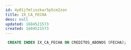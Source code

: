 ```yaml
---
id: 4y01jfmliozkar5p5cm2zon
title: IX_CA_FECHA
desc: null
updated: 1684521573
created: 1684521573
---
```



```sql
 CREATE INDEX IX_CA_FECHA ON CREDITOS_ABONOS (FECHA);
```
